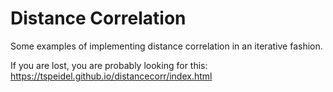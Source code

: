 # Distance Correlation

Some examples of implementing distance correlation in an iterative fashion.

If you are lost, you are probably looking for this: https://tspeidel.github.io/distancecorr/index.html
